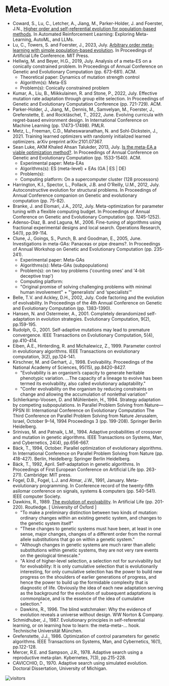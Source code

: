 # Meta-Evolution

* Coward, S., Lu, C., Letcher, A., Jiang, M., Parker-Holder, J. and Foerster, J.N., [Higher order and self-referential evolution for population-based methods](https://openreview.net/pdf?id=3tk6AES1Aj). In Automated Reinforcement Learning: Exploring Meta-Learning, AutoML, and LLMs.
* Lu, C., Towers, S. and Foerster, J., 2023, July. [Arbitrary order meta-learning with simple population-based evolution](https://direct.mit.edu/isal/proceedings-pdf/isal2023/35/67/2354943/isal_a_00674.pdf). In Proceedings of Artificial Life Conference. MIT Press.
* Hellwig, M. and Beyer, H.G., 2019, July. Analysis of a meta-ES on a conically constrained problem. In Proceedings of Annual Conference on Genetic and Evolutionary Computation (pp. 673-681). ACM.
  * Theoretical paper: Dynamics of mutation strength control
  * Algorithm(s): Meta-ES
  * Problem(s): Conically constrained problem
* Kumar, A., Liu, B., Miikkulainen, R. and Stone, P., 2022, July. Effective mutation rate adaptation through group elite selection. In Proceedings of Genetic and Evolutionary Computation Conference (pp. 721-729). ACM.
* Parker-Holder, J., Jiang, M., Dennis, M., Samvelyan, M., Foerster, J., Grefenstette, E. and Rocktäschel, T., 2022, June. Evolving curricula with regret-based environment design. In International Conference on Machine Learning (pp. 17473-17498). PMLR.
* Metz, L., Freeman, C.D., Maheswaranathan, N. and Sohl-Dickstein, J., 2021. Training learned optimizers with randomly initialized learned optimizers. arXiv preprint arXiv:2101.07367.
* Sean Luke, AKM Khaled Ahsan Talukder, 2013, July. [Is the meta-EA a viable optimization method?](https://dl.acm.org/doi/10.1145/2463372.2465806). In Proceedings of Annual Conference on Genetic and Evolutionary Computation (pp. 1533-1540). ACM.
  * Experimental paper: Meta-EAs
  * Algorithms(s): ES (meta-level) + EAs (GA | ES | DE)
  * Problem(s):
  * Computing platform: On a supercomputer cluster (128 processors)
* Harrington, K.I., Spector, L., Pollack, J.B. and O'Reilly, U.M., 2012, July. Autoconstructive evolution for structural problems. In Proceedings of Annual Conference companion on Genetic and evolutionary computation (pp. 75-82).
* Branke, J. and Elomari, J.A., 2012, July. Meta-optimization for parameter tuning with a flexible computing budget. In Proceedings of Annual Conference on Genetic and Evolutionary Computation (pp. 1245-1252).
* Adenso-Diaz, B. and Laguna, M., 2006. Fine-tuning of algorithms using fractional experimental designs and local search. Operations Research, 54(1), pp.99-114.
* Clune, J., Goings, S., Punch, B. and Goodman, E., 2005, June. Investigations in meta-GAs: Panaceas or pipe dreams?. In Proceedings of Annual Workshop on Genetic and Evolutionary Computation (pp. 235-241).
  * Experimental paper: Meta-GAs
  * Algorithms(s): Meta-GAs (subpopulations)
  * Problem(s): on two toy problems ('counting ones' and '4-bit deceptive trap')
  * Computing platform:
  * "Original promise of solving challenging problems with minimal human involvement" + "‘generalists’ and ‘specialists’"
* Belle, T.V. and Ackley, D.H., 2002, July. Code factoring and the evolution of evolvability. In Proceedings of the 4th Annual Conference on Genetic and Evolutionary Computation (pp. 1383-1390).
* Hansen, N. and Ostermeier, A., 2001. Completely derandomized self-adaptation in evolution strategies. Evolutionary Computation, 9(2), pp.159-195.
* Rudolph, G., 2001. Self-adaptive mutations may lead to premature convergence. IEEE Transactions on Evolutionary Computation, 5(4), pp.410-414.
* Eiben, Á.E., Hinterding, R. and Michalewicz, Z., 1999. Parameter control in evolutionary algorithms. IEEE Transactions on evolutionary computation, 3(2), pp.124-141.
* Kirschner, M. and Gerhart, J., 1998. Evolvability. Proceedings of the National Academy of Sciences, 95(15), pp.8420-8427.
  * "Evolvability is an organism’s capacity to generate heritable phenotypic variation. ...The capacity of a lineage to evolve has been termed its evolvability, also called evolutionary adaptability."
  * "Confer evolvability on the organism by reducing constraints on change and allowing the accumulation of nonlethal variation"
* Schlierkamp-Voosen, D. and Mühlenbein, H., 1994. Strategy adaptation by competing subpopulations. In Parallel Problem Solving from Nature—PPSN III: International Conference on Evolutionary Computation The Third Conference on Parallel Problem Solving from Nature Jerusalem, Israel, October 9–14, 1994 Proceedings 3 (pp. 199-208). Springer Berlin Heidelberg.
* Srinivas, M. and Patnaik, L.M., 1994. Adaptive probabilities of crossover and mutation in genetic algorithms. IEEE Transactions on Systems, Man, and Cybernetics, 24(4), pp.656-667.
* Bäck, T., 1994, October. Parallel optimization of evolutionary algorithms. In International Conference on Parallel Problem Solving from Nature (pp. 418-427). Berlin, Heidelberg: Springer Berlin Heidelberg.
* Bäck, T., 1992, April. Self-adaptation in genetic algorithms. In Proceedings of First European Conference on Artificial Life (pp. 263-271). Cambridge: MIT press.
* Fogel, D.B., Fogel, L.J. and Atmar, J.W., 1991, January. Meta-evolutionary programming. In Conference record of the twenty-fifth asilomar conference on signals, systems & computers (pp. 540-541). IEEE computer Society.
* Dawkins, R., 1989. [The evolution of evolvability](https://www.taylorfrancis.com/chapters/edit/10.4324/9780429032769-10/evolution-evolvability-richard-dawkins). In Artificial Life (pp. 201-220). Routledge. [ University of Oxford ]
  * "To make a preliminary distinction between two kinds of mutation: ordinary changes within an existing genetic system, and changes to the genetic system itself"
  * "These changes to genetic systems must have been, at least in one sense, major changes, changes of a different order from the normal allele substitutions that go on within a genetic system."
  * "Although changes in genetic systems are much rarer than allelic substitutions within genetic systems, they are not very rare events on the geological timescale."
  * "A kind of higher-level selection, a selection not for survivability but for evolvability: It is only cumulative selection that is evolutionarily interesting, for only cumulative selection has the power to build new progress on the shoulders of earlier generations of progress, and hence the power to build up the formidable complexity that is diagnostic of life. Obviously the idea of each new adaptation serving as the background for the evolution of subsequent adaptations is commonplace, and is the essence of the idea of cumulative selection."
  * Dawkins, R., 1996. The blind watchmaker: Why the evidence of evolution reveals a universe without design. WW Norton & Company.
* Schmidhuber, J., 1987. Evolutionary principles in self-referential learning, or on learning how to learn: the meta-meta-... hook. Technische Universität München.
* Grefenstette, J.J., 1986. Optimization of control parameters for genetic algorithms. IEEE Transactions on Systems, Man, and Cybernetics, 16(1), pp.122-128.
* Mercer, R.E. and Sampson, J.R., 1978. Adaptive search using a reproductive meta‐plan. Kybernetes, 7(3), pp.215-228.
* CAVICCHIO, D., 1970. Adaptive search using simulated evolution. Doctoral Dissertation, University of Michigan.

![visitors](https://visitor-badge.laobi.icu/badge?page_id=Evolutionary-Intelligence.DistributedEvolutionaryComputation)
